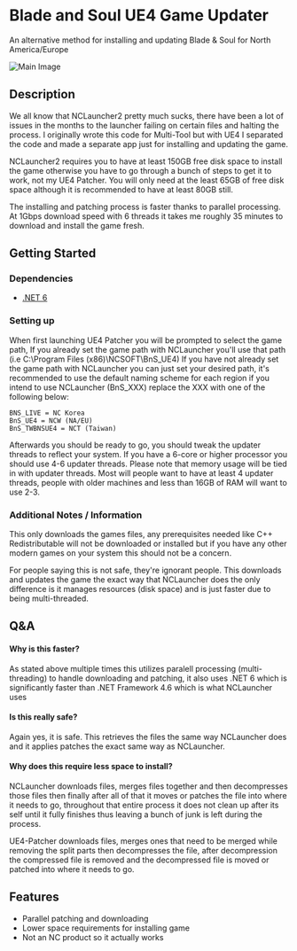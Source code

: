 # Blade and Soul UE4 Game Updater
An alternative method for installing and updating Blade & Soul for North America/Europe

![Main Image](https://i.imgur.com/CCf75hU.png)

## Description
We all know that NCLauncher2 pretty much sucks, there have been a lot of issues in the months to the launcher failing on certain files and halting the process. I originally wrote this code for Multi-Tool but with UE4 I separated the code and made a separate app just for installing and updating the game.

NCLauncher2 requires you to have at least 150GB free disk space to install the game otherwise you have to go through a bunch of steps to get it to work, not my UE4 Patcher. You will only need at the least 65GB of free disk space although it is recommended to have at least 80GB still.

The installing and patching process is faster thanks to parallel processing. At 1Gbps download speed with 6 threads it takes me roughly 35 minutes to download and install the game fresh.

## Getting Started

### Dependencies

* [.NET 6](https://dotnet.microsoft.com/en-us/download/dotnet/6.0)

### Setting up
When first launching UE4 Patcher you will be prompted to select the game path, If you already set the game path with NCLauncher you'll use that path (i.e C:\Program Files (x86)\NCSOFT\BnS_UE4)
If you have not already set the game path with NCLauncher you can just set your desired path, it's recommended to use the default naming scheme for each region if you intend to use NCLauncher (BnS_XXX) replace the XXX with one of the following below:

```
BNS_LIVE = NC Korea
BnS_UE4 = NCW (NA/EU)
BnS_TWBNSUE4 = NCT (Taiwan)
```

Afterwards you should be ready to go, you should tweak the updater threads to reflect your system. If you have a 6-core or higher processor you should use 4-6 updater threads. Please note that memory usage will be tied in with updater threads. Most will people want to have at least 4 updater threads, people with older machines and less than 16GB of RAM will want to use 2-3.

### Additional Notes / Information
This only downloads the games files, any prerequisites needed like C++ Redistributable will not be downloaded or installed but if you have any other modern games on your system this should not be a concern.

For people saying this is not safe, they're ignorant people. This downloads and updates the game the exact way that NCLauncher does the only difference is it manages resources (disk space) and is just faster due to being multi-threaded.

## Q&A
#### Why is this faster?
As stated above multiple times this utilizes paralell processing (multi-threading) to handle downloading and patching, it also uses .NET 6 which is significantly faster than .NET Framework 4.6 which is what NCLauncher uses

#### Is this really safe?
Again yes, it is safe. This retrieves the files the same way NCLauncher does and it applies patches the exact same way as NCLauncher.

#### Why does this require less space to install?
NCLauncher downloads files, merges files together and then decompresses those files then finally after all of that it moves or patches the file into where it needs to go, throughout that entire process it does not clean up after its self until it fully finishes thus leaving a bunch of junk is left during the process.

UE4-Patcher downloads files, merges ones that need to be merged while removing the split parts then decompresses the file, after decompression the compressed file is removed and the decompressed file is moved or patched into where it needs to go.

## Features
* Parallel patching and downloading
* Lower space requirements for installing game
* Not an NC product so it actually works
